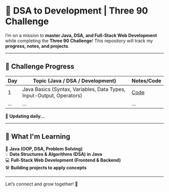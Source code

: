 # 🚀 DSA to Development | Three 90 Challenge  

I’m on a mission to **master Java, DSA, and Full-Stack Web Development** while completing the **Three 90 Challenge**! This repository will track my **progress, notes, and projects**.  

---

## 📅 **Challenge Progress**  

| Day | Topic (Java / DSA / Development) | Notes/Code |
|----|----------------|------------|
| 1  | Java Basics (Syntax, Variables, Data Types, Input-Output, Operators) | [Code](https://github.com/kimaya444/DSA-to-Development/blob/main/JAVA/Basics.java) |
| ...| ... | ... |

📌 **Updating daily...**  

---

## **📌 What I'm Learning**  

🚀 **Java (OOP, DSA, Problem Solving)**  
💡 **Data Structures & Algorithms (DSA) in Java**  
💻 **Full-Stack Web Development (Frontend & Backend)**  
🛠 **Building projects to apply concepts**  

---

Let’s connect and grow together! 🚀  
